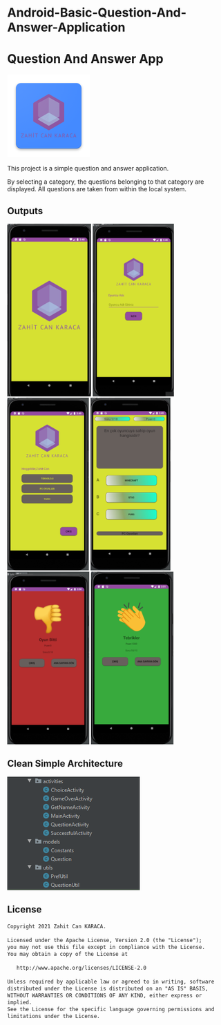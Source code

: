 # Android-Basic-Question-And-Answer-Application

# Question And Answer App
![appicon](https://github.com/zhtcnkaraca/Android-Basic-Question-And-Answer-Application/blob/main/images/logo.png)

This project is a simple question and answer application.

By selecting a category, the questions belonging to that category are displayed. All questions are taken from within the local system.

<h2 id="Outputs">Outputs</h2>
<p>
  <img height= "400"  src="https://github.com/zhtcnkaraca/Android-Basic-Question-And-Answer-Application/blob/main/images/1.PNG" alt="SS1" />
  <img height= "400"  src="https://github.com/zhtcnkaraca/Android-Basic-Question-And-Answer-Application/blob/main/images/2.PNG" alt="SS2" />
  <img height= "400"  src="https://github.com/zhtcnkaraca/Android-Basic-Question-And-Answer-Application/blob/main/images/3.PNG" alt="SS3" />
  <img height= "400"  src="https://github.com/zhtcnkaraca/Android-Basic-Question-And-Answer-Application/blob/main/images/4.PNG" alt="SS4" />
  <img height= "400"  src="https://github.com/zhtcnkaraca/Android-Basic-Question-And-Answer-Application/blob/main/images/5.PNG" alt="SS5" />
  <img height= "400"  src="https://github.com/zhtcnkaraca/Android-Basic-Question-And-Answer-Application/blob/main/images/6.PNG" alt="SS5" />

</p>

## Clean Simple Architecture
![Architecture](https://github.com/zhtcnkaraca/Android-Basic-Question-And-Answer-Application/blob/main/images/mimari.PNG)

License
--------


    Copyright 2021 Zahit Can KARACA.

    Licensed under the Apache License, Version 2.0 (the "License");
    you may not use this file except in compliance with the License.
    You may obtain a copy of the License at

       http://www.apache.org/licenses/LICENSE-2.0

    Unless required by applicable law or agreed to in writing, software
    distributed under the License is distributed on an "AS IS" BASIS,
    WITHOUT WARRANTIES OR CONDITIONS OF ANY KIND, either express or implied.
    See the License for the specific language governing permissions and
    limitations under the License.
